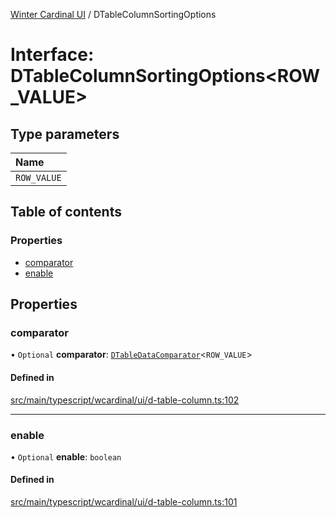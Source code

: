 [Winter Cardinal UI](../README.md) / DTableColumnSortingOptions

# Interface: DTableColumnSortingOptions<ROW_VALUE\>

## Type parameters

| Name |
| :------ |
| `ROW_VALUE` |

## Table of contents

### Properties

- [comparator](DTableColumnSortingOptions.md#comparator)
- [enable](DTableColumnSortingOptions.md#enable)

## Properties

### comparator

• `Optional` **comparator**: [`DTableDataComparator`](../README.md#dtabledatacomparator)<`ROW_VALUE`\>

#### Defined in

[src/main/typescript/wcardinal/ui/d-table-column.ts:102](https://github.com/winter-cardinal/winter-cardinal-ui/blob/v0.154.0/src/main/typescript/wcardinal/ui/d-table-column.ts#L102)

___

### enable

• `Optional` **enable**: `boolean`

#### Defined in

[src/main/typescript/wcardinal/ui/d-table-column.ts:101](https://github.com/winter-cardinal/winter-cardinal-ui/blob/v0.154.0/src/main/typescript/wcardinal/ui/d-table-column.ts#L101)

